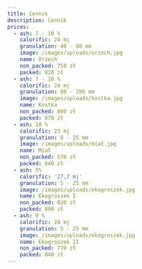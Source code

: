 ```yaml
---
title: Cennik
description: Cennik
prices:
  - ash: 7 - 10 %
    calorific: 24 mj
    granulation: 40 - 80 mm
    image: /images/uploads/orzech.jpg
    name: Orzech
    non_packed: 750 zł
    packed: 820 zł
  - ash: 7 - 10 %
    calorific: 24 mj
    granulation: 80 - 200 mm
    image: /images/uploads/kostka.jpg
    name: Kostka
    non_packed: 800 zł
    packed: 870 zł
  - ash: 10 %
    calorific: 23 mj
    granulation: 0 - 25 mm
    image: /images/uploads/miał.jpg
    name: Miał
    non_packed: 570 zł
    packed: 640 zł
  - ash: 5%
    calorific: '27,7 mj'
    granulation: 5 - 25 mm
    image: /images/uploads/ekogroszek.jpg
    name: Ekogroszek I
    non_packed: 820 zł
    packed: 890 zł
  - ash: 9 %
    calorific: 24 mj
    granulation: 5 - 25 mm
    image: /images/uploads/ekogroszek.jpg
    name: Ekogroszek II
    non_packed: 770 zł
    packed: 840 zł
---
```


